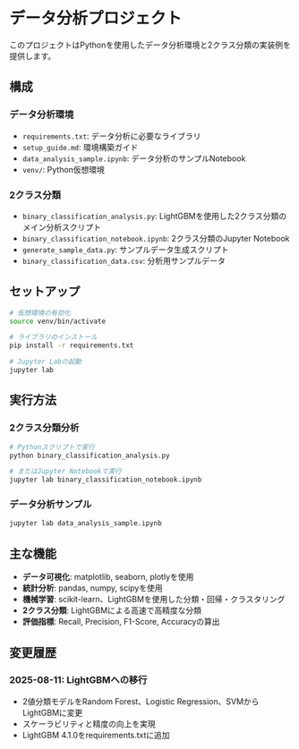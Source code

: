 # データ分析プロジェクト

このプロジェクトはPythonを使用したデータ分析環境と2クラス分類の実装例を提供します。

## 構成

### データ分析環境
- `requirements.txt`: データ分析に必要なライブラリ
- `setup_guide.md`: 環境構築ガイド
- `data_analysis_sample.ipynb`: データ分析のサンプルNotebook
- `venv/`: Python仮想環境

### 2クラス分類
- `binary_classification_analysis.py`: LightGBMを使用した2クラス分類のメイン分析スクリプト
- `binary_classification_notebook.ipynb`: 2クラス分類のJupyter Notebook
- `generate_sample_data.py`: サンプルデータ生成スクリプト
- `binary_classification_data.csv`: 分析用サンプルデータ

## セットアップ

```bash
# 仮想環境の有効化
source venv/bin/activate

# ライブラリのインストール
pip install -r requirements.txt

# Jupyter Labの起動
jupyter lab
```

## 実行方法

### 2クラス分類分析
```bash
# Pythonスクリプトで実行
python binary_classification_analysis.py

# またはJupyter Notebookで実行
jupyter lab binary_classification_notebook.ipynb
```

### データ分析サンプル
```bash
jupyter lab data_analysis_sample.ipynb
```

## 主な機能

- **データ可視化**: matplotlib, seaborn, plotlyを使用
- **統計分析**: pandas, numpy, scipyを使用  
- **機械学習**: scikit-learn、LightGBMを使用した分類・回帰・クラスタリング
- **2クラス分類**: LightGBMによる高速で高精度な分類
- **評価指標**: Recall, Precision, F1-Score, Accuracyの算出

## 変更履歴

### 2025-08-11: LightGBMへの移行
- 2値分類モデルをRandom Forest、Logistic Regression、SVMからLightGBMに変更
- スケーラビリティと精度の向上を実現
- LightGBM 4.1.0をrequirements.txtに追加
